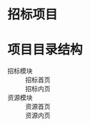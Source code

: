 # 招标项目

# 项目目录结构
<dl>
  <dt>招标模块</dt>
    <dd>招标首页</dd>
    <dd>招标内页</dd>
  <dt>资源模块</dt>
    <dd>资源首页</dd>
    <dd>资源内页</dd>
</dl>


